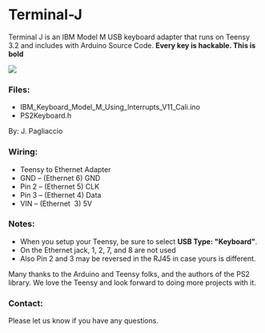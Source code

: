# Terminal-J
Terminal J is an IBM Model M USB keyboard adapter that runs on Teensy 3.2 and includes with Arduino Source Code. <b>Every key is hackable. This is bold </b> 

<img src="https://2.bp.blogspot.com/-LY9JpaJrnJA/WM1W8CC-ZLI/AAAAAAAAAP0/MSU54aBzmF4iKtMDwMeGUKd6TIhWpkXQQCLcB/s1600/ModelMConverter.png"> 

<h3>Files:</h3>
<ul>
	<li>IBM_Keyboard_Model_M_Using_Interrupts_V11_Cali.ino</li>
	<li>PS2Keyboard.h</li>
</ul>
By: J. Pagliaccio
<h3>Wiring:</h3>
<ul>
	<li>Teensy to Ethernet Adapter</li>
	<li>GND – (Ethernet 6) GND</li>
	<li>Pin 2 – (Ethernet 5) CLK</li>
	<li>Pin 3 – (Ethernet 4) Data</li>
	<li>VIN – (Ethernet  3) 5V</li>
</ul>
<h3>Notes:</h3>
<ul>
	<li>When you setup your Teensy, be sure to select <strong>USB Type: "Keyboard"</strong>.</li>
	<li>On the Ethernet jack, 1, 2, 7, and 8 are not used</li>
	<li>Also Pin 2 and 3 may be reversed in the RJ45 in case yours is different.</li>
</ul>
Many thanks to the Arduino and Teensy folks, and the authors of the PS2 library. We love the Teensy and look forward to doing more projects with it.

<h3>Contact:</h3>

Please let us know if you have any questions. 





